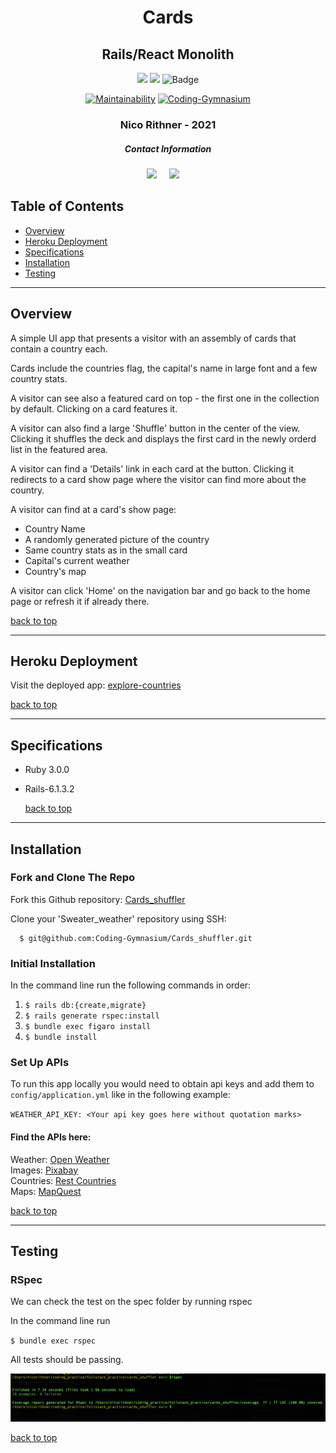 <div align="center">
  
# Cards  
## Rails/React Monolith
  
![](https://img.shields.io/badge/Rails-6.1.3.2-informational?style=flat&logo=<LOGO_NAME>&logoColor=white&color=4e03fc)
![](https://img.shields.io/badge/Ruby-3.0.0-informational?style=flat&logo=<LOGO_NAME>&logoColor=white&color=fc0324)
![Badge](https://marcgrimme.github.io/simplecov-small-badge/badges/coverage_badge_total.svg)

[![Maintainability](https://api.codeclimate.com/v1/badges/dc015164556e774d3078/maintainability)](https://codeclimate.com/github/nicorithner/Sweater_weather/maintainability)
[![Coding-Gymnasium](https://circleci.com/gh/Coding-Gymnasium/Cards_shuffler.svg?style=svg)](<LINK>)

  <h3>Nico Rithner - 2021</h3>
</div>

<h5  align="center">Contact Information</h5>
<p align="center">
  <a target="_blank"href="https://www.linkedin.com/in/nicorithner/"><img src="https://img.shields.io/badge/linkedin-%230077B5.svg?&style=for-the-badge&logo=linkedin&logoColor=white" /></a>&nbsp;&nbsp;&nbsp;&nbsp;
  <a href="mailto:nicorithner@gmail.com?subject=Hello%20From%20Github"><img src="https://img.shields.io/badge/gmail-%23D14836.svg?&style=for-the-badge&logo=gmail&logoColor=white" /></a>&nbsp;&nbsp;&nbsp;&nbsp;
</p>

## Table of Contents
- [Overview](#overview)
- [Heroku Deployment](#heroku-deployment)
- [Specifications](#specifications)
- [Installation](#installation)
- [Testing](#testing)

<hr/>

## Overview

A simple UI app that presents a visitor with an assembly of cards that contain a country each. 

Cards  include the countries flag, the capital's name in large font and a few country stats.

A visitor can see also a featured card on top - the first one in the collection by default. Clicking on a card features it.

A visitor can also find a large 'Shuffle' button in the center of the view. Clicking it shuffles the deck and displays the first card in the newly orderd list in the featured area.

A visitor can find a 'Details' link in each card at the button. Clicking it redirects to a card show page where the visitor can find more about the country.

A visitor can find at a card's show page:
  - Country Name
  - A randomly generated picture of the country
  - Same country stats as in the small card
  - Capital's current weather
  - Country's map

A visitor can click 'Home' on the navigation bar and go back to the home page or refresh it if already there.

  [back to top](#table-of-contents)
  
<hr/>

## Heroku Deployment

Visit the deployed app: [explore-countries](https://explore-countries.herokuapp.com/)

  [back to top](#table-of-contents)
  
<hr/>

## Specifications

* Ruby 3.0.0
* Rails-6.1.3.2

  [back to top](#table-of-contents)
  
<hr/>

## Installation

### Fork and Clone The Repo

Fork this Github repository: [Cards_shuffler](https://github.com/Coding-Gymnasium/Cards_shuffler)

Clone your 'Sweater_weather' repository using SSH:
```
  $ git@github.com:Coding-Gymnasium/Cards_shuffler.git
```

### Initial Installation

In the command line run the following commands in order:

1. `$ rails db:{create,migrate}`
2. `$ rails generate rspec:install`
3. `$ bundle exec figaro install`
5. `$ bundle install`

### Set Up APIs

To run this app locally you would need to obtain api keys and add them to `config/application.yml` like in the following example:

`WEATHER_API_KEY: <Your api key goes here without quotation marks>`

#### Find the APIs here:

Weather: [Open Weather](https://openweathermap.org/guide)<br/>
Images: [Pixabay](https://pixabay.com/service/about/api/)<br/>
Countries: [Rest Countries](https://restcountries.eu/#api-endpoints-all)<br/>
Maps: [MapQuest](https://developer.mapquest.com/documentation/)

  [back to top](#table-of-contents)
  
<hr/>

## Testing

### RSpec

<p> We can check the test on the spec folder by running rspec</p>

In the command line run<br/>

`$ bundle exec rspec`

All tests should be passing.

<p align='center'>
  <img src='terminal_sample_test_output.png'>
</p>
  
  [back to top](#table-of-contents)
